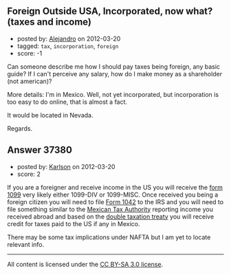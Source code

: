 ## Foreign Outside USA, Incorporated, now what? (taxes and income)

- posted by: [Alejandro](https://stackexchange.com/users/-1/7162-alejandro) on 2012-03-20
- tagged: `tax`, `incorporation`, `foreign`
- score: -1

Can someone describe me how I should pay taxes being foreign, any basic guide? 
If I can't perceive any salary, how do I make money as a shareholder (not american)?

More details: I'm in Mexico. Well, not yet incorporated, but incorporation is too easy to do online, that is almost a fact. 

It would be located in Nevada.

Regards.

  


## Answer 37380

- posted by: [Karlson](https://stackexchange.com/users/-1/15252-karlson) on 2012-03-20
- score: 2

<p>If you are a foreigner and receive income in the US you will receive the <a href="http://en.wikipedia.org/wiki/IRS_tax_forms" rel="nofollow">form 1099</a> very likely either 1099-DIV or 1099-MISC.  Once received you being a foreign citizen you will need to file <a href="http://www.irs.gov/pub/irs-pdf/f1042.pdf" rel="nofollow">Form 1042</a> to the IRS and you will need to file something similar to the <a href="http://www.sat.gob.mx/sitio_internet/home.asp" rel="nofollow">Mexican Tax Authority</a> reporting income you received abroad and based on the <a href="http://www.irs.gov/pub/irs-trty/mexico.pdf" rel="nofollow">double taxation treaty</a> you will receive credit for taxes paid to the US if any in Mexico.</p>

<p>There may be some tax implications under NAFTA but I am yet to locate relevant info.</p>




---

All content is licensed under the [CC BY-SA 3.0 license](https://creativecommons.org/licenses/by-sa/3.0/).
